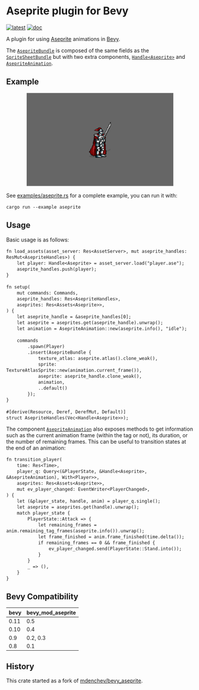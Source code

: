 # Aseprite plugin for Bevy

[![latest]][crates.io] [![doc]][docs.rs]

[latest]: https://img.shields.io/crates/v/bevy_mod_aseprite.svg
[crates.io]: https://crates.io/crates/bevy_mod_aseprite
[doc]: https://docs.rs/bevy_mod_aseprite/badge.svg
[docs.rs]: https://docs.rs/bevy_mod_aseprite

A plugin for using [Aseprite][] animations in [Bevy][].

The [`AsepriteBundle`][aseprite-bundle] is composed of the same fields as the
[`SpriteSheetBundle`][spritesheet-bundle] but with two extra components,
[`Handle<Aseprite>`][aseprite-handle] and [`AsepriteAnimation`][aseprite-anim].

[bevy]: https://bevyengine.org/
[aseprite]: https://www.aseprite.org/
[spritesheet-bundle]: https://docs.rs/bevy/latest/bevy/prelude/struct.SpriteSheetBundle.html
[aseprite-bundle]: https://docs.rs/bevy_mod_aseprite/latest/bevy_mod_aseprite/struct.AsepriteBundle.html
[aseprite-handle]: https://docs.rs/bevy_mod_aseprite/latest/bevy_mod_aseprite/struct.Aseprite.html
[aseprite-anim]: https://docs.rs/bevy_mod_aseprite/latest/bevy_mod_aseprite/struct.AsepriteAnimation.html

## Example

<p align="center">
    <img src="assets/player.gif" width="395" height="250" alt="Aseprite Example" />
</p>

See [examples/aseprite.rs][example-aseprite] for a complete example, you can run it with:

```ignore
cargo run --example aseprite
```

[example-aseprite]: https://github.com/lerouxrgd/bevy_mod_aseprite/blob/master/examples/aseprite.rs

## Usage

Basic usage is as follows:

```rust,ignore
fn load_assets(asset_server: Res<AssetServer>, mut aseprite_handles: ResMut<AsepriteHandles>) {
    let player: Handle<Aseprite> = asset_server.load("player.ase");
    aseprite_handles.push(player);
}

fn setup(
    mut commands: Commands,
    aseprite_handles: Res<AsepriteHandles>,
    aseprites: Res<Assets<Aseprite>>,
) {
    let aseprite_handle = &aseprite_handles[0];
    let aseprite = aseprites.get(aseprite_handle).unwrap();
    let animation = AsepriteAnimation::new(aseprite.info(), "idle");

    commands
        .spawn(Player)
        .insert(AsepriteBundle {
            texture_atlas: aseprite.atlas().clone_weak(),
            sprite: TextureAtlasSprite::new(animation.current_frame()),
            aseprite: aseprite_handle.clone_weak(),
            animation,
            ..default()
        });
}

#[derive(Resource, Deref, DerefMut, Default)]
struct AsepriteHandles(Vec<Handle<Aseprite>>);
```

The component [`AsepriteAnimation`][aseprite-anim] also exposes methods to get
information such as the current animation frame (within the tag or not), its duration,
or the number of remaining frames. This can be useful to transition states at the end of
an animation:

```rust,ignore
fn transition_player(
    time: Res<Time>,
    player_q: Query<(&PlayerState, &Handle<Aseprite>, &AsepriteAnimation), With<Player>>,
    aseprites: Res<Assets<Aseprite>>,
    mut ev_player_changed: EventWriter<PlayerChanged>,
) {
    let (&player_state, handle, anim) = player_q.single();
    let aseprite = aseprites.get(handle).unwrap();
    match player_state {
        PlayerState::Attack => {
            let remaining_frames = anim.remaining_tag_frames(aseprite.info()).unwrap();
            let frame_finished = anim.frame_finished(time.delta());
            if remaining_frames == 0 && frame_finished {
                ev_player_changed.send(PlayerState::Stand.into());
            }
        }
        _ => (),
    }
}
```

## Bevy Compatibility

| **bevy** | **bevy_mod_aseprite** |
|----------|-----------------------|
| 0.11     | 0.5                   |
| 0.10     | 0.4                   |
| 0.9      | 0.2, 0.3              |
| 0.8      | 0.1                   |

## History

This crate started as a fork of [mdenchev/bevy_aseprite][].

[mdenchev/bevy_aseprite]: https://github.com/mdenchev/bevy_aseprite
